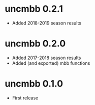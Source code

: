 

# uncmbb 0.2.1

- Added 2018-2019 season results

# uncmbb 0.2.0

- Added 2017-2018 season results
- Added (and exported) mbb functions

# uncmbb 0.1.0

- First release
